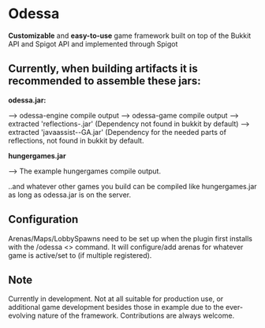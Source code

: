 # Odessa
**Customizable** and **easy-to-use** game framework built on top of the Bukkit API and Spigot API and implemented through Spigot

## Currently, when building artifacts it is recommended to assemble these jars:

**odessa.jar:**

--> odessa-engine compile output
--> odessa-game compile output
--> extracted 'reflections-<version>.jar' (Dependency not found in bukkit by default)
--> extracted 'javaassist-<version>-GA.jar' (Dependency for the needed parts of reflections, not found in bukkit by default.

**hungergames.jar**

--> The example hungergames compile output.

..and whatever other games you build can be compiled like hungergames.jar as long as odessa.jar is on the server.

## Configuration
Arenas/Maps/LobbySpawns need to be set up when the plugin first installs with the /odessa <> command. It will configure/add arenas for whatever game is active/set to (if multiple registered).

## Note
Currently in development. Not at all suitable for production use, or additional game development besides those in example due to the ever-evolving nature of the framework. Contributions are always welcome.
